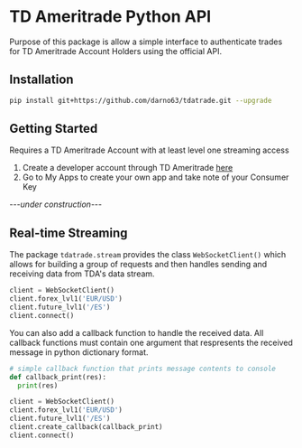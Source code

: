 # TD Ameritrade Python API
Purpose of this package is allow a simple interface to authenticate trades for TD Ameritrade Account Holders using the official API.

## Installation
```bash
pip install git+https://github.com/darno63/tdatrade.git --upgrade
```
  
  
## Getting Started
Requires a TD Ameritrade Account with at least level one streaming access  
1. Create a developer account through TD Ameritrade [here](https://developer.tdameritrade.com/)
2. Go to My Apps to create your own app and take note of your Consumer Key

 ---*under construction*---

## Real-time Streaming
The package `tdatrade.stream` provides the class `WebSocketClient()` which allows for building a group of requests and then handles sending and receiving data from TDA's data stream.  
```python
client = WebSocketClient()
client.forex_lvl1('EUR/USD')
client.future_lvl1('/ES')
client.connect()
```

You can also add a callback function to handle the received data. All callback functions must contain one argument that respresents the received message in python dictionary format.
```python
# simple callback function that prints message contents to console
def callback_print(res):
  print(res)  

client = WebSocketClient()
client.forex_lvl1('EUR/USD')
client.future_lvl1('/ES')
client.create_callback(callback_print)
client.connect()
```

